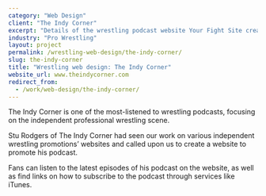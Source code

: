 ```yaml
---
category: "Web Design"
client: "The Indy Corner"
excerpt: "Details of the wrestling podcast website Your Fight Site created for with The Indy Corner."
industry: "Pro Wrestling"
layout: project
permalink: /wrestling-web-design/the-indy-corner/
slug: the-indy-corner
title: "Wrestling web design: The Indy Corner"
website_url: www.theindycorner.com
redirect_from:
  - /work/web-design/the-indy-corner/
---
```

<p>The Indy Corner is one of the most-listened to wrestling podcasts, focusing on the independent professional wrestling scene.</p>
<p>Stu Rodgers of The Indy Corner had seen our work on various independent wrestling promotions’ websites and called upon us to create a website to promote his podcast.</p>
<p>Fans can listen to the latest episodes of his podcast on the website, as well as find links on how to subscribe to the podcast through services like iTunes.</p>
